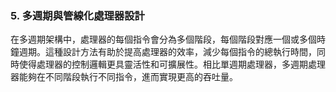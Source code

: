 ### 5. **多週期與管線化處理器設計**

在多週期架構中，處理器的每個指令會分為多個階段，每個階段對應一個或多個時鐘週期。這種設計方法有助於提高處理器的效率，減少每個指令的總執行時間，同時使得處理器的控制邏輯更具靈活性和可擴展性。相比單週期處理器，多週期處理器能夠在不同階段執行不同指令，進而實現更高的吞吐量。
